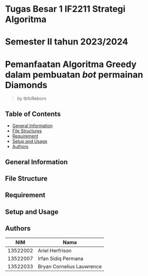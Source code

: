 # Tugas Besar 1 IF2211 Strategi Algoritma
# Semester II tahun 2023/2024
# Pemanfaatan Algoritma Greedy dalam pembuatan _bot_ permainan Diamonds
> by tbfoReborn

## Table of Contents
* [General Information](#general-information)
* [File Structures](#file_structure)
* [Requirement](#requirement)
* [Setup and Usage](#setup-and-usage)
* [Authors](#authors)

## General Information

## File Structure

## Requirement

## Setup and Usage

## Authors
| NIM | Nama |
|-----|------|
| 13522002 | Ariel Herfrison |
| 13522007 | Irfan Sidiq Permana |
| 13522033 | Bryan Cornelius Lauwrence |